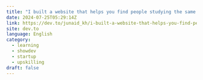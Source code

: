 ```yaml
---
title: "I built a website that helps you find people studying the same online course/book"
date: 2024-07-25T05:29:14Z
link: https://dev.to/junaid_kh/i-built-a-website-that-helps-you-find-people-studying-the-same-online-coursebook-n2e?utm_medium=RSS&utm_source=news.12bit.vn
site: dev.to
language: English
category:
  - learning
  - showdev
  - startup
  - upskilling
draft: false
---
```

